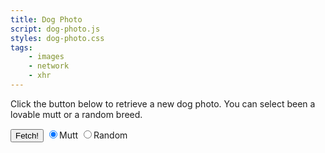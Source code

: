 ```yaml
---
title: Dog Photo
script: dog-photo.js
styles: dog-photo.css
tags:
    - images
    - network
    - xhr
---
```


Click the button below to retrieve a new dog photo. You can select been a lovable mutt or a random breed.

<div id="dog-photo">
    <form data-form>
        <button data-button>Fetch!</button>
        <label>
            <input type="radio" name="breed" value="mix" checked><span>Mutt</span>
        </label>
        <label>
            <input type="radio" name="breed" value="random"><span>Random</span>
        </label>
    </form>
    <img data-image aria-hidden="true" >
</div>